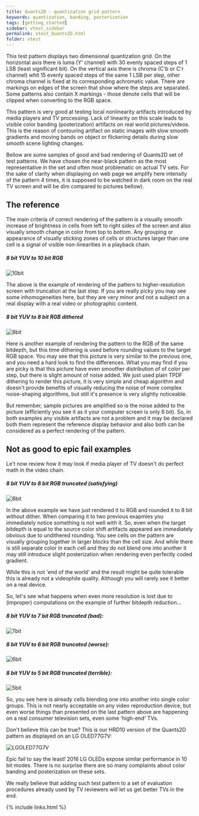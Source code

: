 ```yaml
---
title: Quants2D - quantization grid pattern
keywords: quantization, banding, posterization
tags: [getting_started]
sidebar: vtest_sidebar
permalink: vtest_Quants2D.html
folder: vtest
---
```


This test pattern displays two dimensional quantization grid.
On the horizontal axis there is luma (Y' channel) with 30 evenly spaced
steps of 1 LSB (least significant bit).
On the vertical axis there is chroma (C'b or C'r channel) whit 15 evenly
spaced steps of the same 1 LSB per step, other chroma channel is fixed
at its corresponding achromatic value.
There are markings on edges of the screen that show where the steps are
separated.
Some patterns also contain X markings - those denote cells that will be
clipped when converting to the RGB space.

This pattern is very good at testing local nonlinearity artifacts
introduced by media players and TV processing. Lack of linearity on this
scale leads to visible color banding (posterization) artifacts on real
world pictures/videos.
This is the reason of contouring artifact on static images with slow
smooth gradients and moving bands on object or flickering details during
slow smooth scene lighting changes.

Bellow are some samples of good and bad rendering of Quants2D set of
test patterns.
We have chosen the near-black pattern as the most representative in the
set and often most problematic on actual TV sets. For the sake of
clarity when displaying on web page we amplify here intensity of the
pattern 4 times, it is supposed to be watched in dark room on the real
TV screen and will be dim compared to pictures bellow).

## The reference

The main criteria of correct rendering of the pattern is a visually
smooth increase of brightness in cells from left to right sides of the
screen and also visually smooth change in color from top to bottom.
Any grouping or appearance of visually sticking zones of cells or
structures larger than one cell is a signal of visible non-linearities
in a playback chain.

##### 8 bit YUV to 10 bit RGB
![10bit](images/vtest/Quants8to10.png)

The above is the example of rendering of the pattern to
higher-resolution screen with truncation at the last step.
If you are really picky you may see some inhomogeneities here, but they
are very minor and not a subject on a real display with a real
video or photographic content.

##### 8 bit YUV to 8 bit RGB dithered
![8bit](images/vtest/Quants8tpdf.png)

Here is another example of rendering the pattern to the RGB of the
same bitdepth, but this time dithering is used before rounding values
to the target RGB space. You may see that this picture is very similar
to the previous one, and you need a hard look to find the differences.
What you may find if you are picky is that this picture have even
smoother distribution of of color per step, but there is slight amount
of noise added.
We just used plain TPDF dithering to render this picture, it is very
simple and cheap algorithm and doesn't provide benefits of visually
reducing the noise of more complex noise-shaping algorithms, but still
it's presence is very slightly noticeable.

But remember, sample pictures are amplified so is the noise added to
the picture (efficiently you see it as it your computer screen is only
6 bit). So, in both examples any visible artifacts are not a problem
and it may be declared both them represent the reference display
behavior and also both can be considered as a perfect rendering of the
pattern.

## Not as good to epic fail examples

Le't now review how it may look if media player of TV doesn't do
perfect math in the video chain.

##### 8 bit YUV to 8 bit RGB truncated (satisfying)
![8bit](images/vtest/Quants8round.png)

In the above example we have just rendered it to RGB and rounded it
to 8 bit without dither.
When comparing it to two previous exapmles you immediately notice
something is not well with it.
So, even when the target bitdepth is equal to the source color shift
artifacts appeared are immediately obvious due to undithered rounding.
You see cells on the pattern are visually grouping together in larger
blocks than the cell size.
And while there is still separate color in each cell and they do not
blend one into another it may still introduce slight posterization
when rendering even perfectly coded gradient.

While this is not 'end of the world' and the result might be
quite tolerable this is already not a videophile quality. Although
you will rarely see it better on a real device.

So, let's see what happens when even more resolution is lost due to
(improper) computations on the example of further bitdepth reduction...

##### 8 bit YUV to 7 bit RGB truncated (bad):
![7bit](images/vtest/Quants7round.png)

##### 8 bit YUV to 6 bit RGB truncated (worse):
![6bit](images/vtest/Quants6round.png)

##### 8 bit YUV to 5 bit RGB truncated (terrible):
![5bit](images/vtest/Quants5round.png)

So, you see here is already cells blending one into another into single
color groups.
This is not nearly acceptable on any video reproduction device, but
even worse things than presented on the last pattern above are
happening on a real consumer television sets, even some 'high-end' TVs.

Don't believe this can be true?
This is our HRD10 version of the Quants2D pattern as displayed on
an LG OLED77G7V:

![LGOLED77G7V](images/vtest/QuantsLGOLED77G7V.jpg)

Epic fail to say the least! 2016 LG OLEDs expose similar performance
in 10 bit modes.
There is no surprise there are so many complaints about color banding
and posterization on these sets.

We really believe that adding such test pattern to a set of evaluation
procedures already used by TV reviewers will let us get better TVs in
the end.

{% include links.html %}
